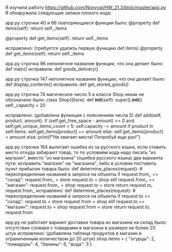 Я изучила работу https://github.com/Novvval/HW_21.3/blob/master/app.py
Я обнаружила следующие запахи плохого кода:

app.py строчки 40 и 66
повторяющиеся функции
было:
@property
    def items(self):
        return self._items

@property
    def get_items(self):
        return self._items

исправлено: (требуется удалить первую функцию def items)
@property
def get_items(self):
    return self._items


app.py строчка 96
непонятное название функции, что она делает
было: def main()
исправила: def goods_delivery()


app.py строчка 147
непонятное название функции, что она делает
было: def display_contents()
исправила: def get_stored_goods()


app.py строчка 74
магическое число 5 в классе Shop никак не обозначено
было: 
class Shop(Store):
    def __init__(self):
        super().__init__()
        self._capacity = 20

исправлено: (добавлена функиция с пояснением числа 5)
def add(self, product, amount):
        if (self.get_free_space - amount) >= 0 and self.get_unique_items_count < 5:
            self.capacity -= amount
            if product in self.items:
                self.get_items[product] += amount
            else:
                self.get_items[product] = amount
        else:
            print(f"Не хватает места! Попробуй еще раз!")


app.py строчка 164
вылетает ошибка из за русского языка, если ставить место откуда забирают товар, 
то по условиям кода надо писать "из магазин", вместо "из магазина" (ошибка русского языка)
два варианта пути: исправить "магазин" на "магазина", либо в условии поставить пункт прибытия товара
было:
def determine_places(request):
    # переопределение названий в запросе на объекты
    if request.from_ == "склад":
        request.from_ = store
        request.to = shop
    elif request.from_ == "магазин":
        request.from_ = shop
        request.to = store
    return request.to, request.from_
исправлено:
def determine_places(request):
    # переопределение названий в запросе на объекты
    if request.to == "склад":
        request.to = store
        request.from = shop
    elif request.to == "магазин":
        request.to = shop
        request.from = store
    return request.to, request.from


app.py
не работает вариант доставки товара из магазина на склад
было:
отсутствие словаря с товаарами в магазина в размере не более 20 штук
исправлено:
(добавлена таблица продуктов в магазин в ограниченным количеством до 20 штук)
shop.items = {
    "огурцы": 2,
    "помидоры": 4,
    "бананы": 6,
    "вода": 3
}

